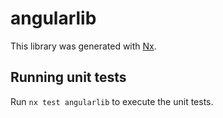 # angularlib

This library was generated with [Nx](https://nx.dev).

## Running unit tests

Run `nx test angularlib` to execute the unit tests.
